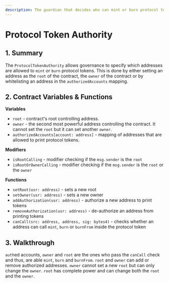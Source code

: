 ```yaml
---
description: The guardian that decides who can mint or burn protocol tokens
---
```


# Protocol Token Authority

## 1. Summary <a id="1-introduction-summary"></a>

The `ProtocolTokenAuthority` allows governance to specify which addresses are allowed to `mint` or `burn` protocol tokens. This is done by either setting an address as the `root` of the contract, the `owner` of the contract or by whitelisting an address in the `authorizedAccounts` mapping.

## 2. Contract Variables & Functions <a id="2-contract-details"></a>

**Variables**

* `root` - contract's root controlling address.
* `owner` - the second most powerful address controlling the contract. It cannot set the `root` but it can set another `owner`.
* `authorizedAccounts[account: address]` - mapping of addresses that are allowed to print protocol tokens.

**Modifiers**

* `isRootCalling` - modifier checking if the `msg.sender` is the `root`
* `isRootOrOwnerCalling` - modifier checking if the `msg.sender` is the `root` or the `owner`

**Functions**

* `setRoot(usr: address)` - sets a new root
* `setOwner(usr: address)` - sets a new owner
* `addAuthorization(usr: address)` - authorize a new address to print tokens
* `removeAuthorization(usr: address)` - de-authorize an address from printing tokens
* `canCall(src: address, address, sig: bytes4)` - checks whether an address can call `mint`, `burn` or `burnFrom` inside the protocol token

## 3. Walkthrough <a id="2-contract-details"></a>

`auth`ed accounts, `owner` and `root` are the ones who pass the `canCall` check and thus, are able `mint`, `burn` and `burnFrom`. `root` and `owner` can add or remove authorized addresses. `owner` cannot set a new `root` but can only change the `owner`. `root` has complete power and can change both the `root` and the `owner`. 

